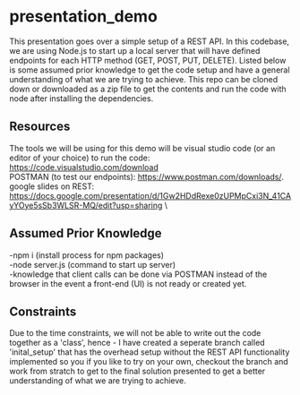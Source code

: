 # presentation_demo
This presentation goes over a simple setup of a REST API. In this codebase, we are using Node.js to start up a local server that will have defined endpoints for each HTTP method (GET, POST, PUT, DELETE). Listed below is some assumed prior knowledge to get the code setup and have a general understanding of what we are trying to achieve. This repo can be cloned down or downloaded as a zip file to get the contents and run the code with node after installing the dependencies. 

## Resources
The tools we will be using for this demo will be visual studio code (or an editor of your choice) to run the code: https://code.visualstudio.com/download \
POSTMAN (to test our endpoints): https://www.postman.com/downloads/. \
google slides on REST: https://docs.google.com/presentation/d/1Gw2HDdRexe0zUPMpCxi3N_41CAyYOye5sSb3WLSR-MQ/edit?usp=sharing \

## Assumed Prior Knowledge
-npm i (install process for npm packages) \
-node server.js (command to start up server) \
-knowledge that client calls can be done via POSTMAN instead of the browser in the event a front-end (UI) is not ready or created yet.

## Constraints
Due to the time constraints, we will not be able to write out the code together as a 'class', hence - I have created a seperate branch called 'inital_setup' that has the overhead setup without the REST API functionality implemented so you if you like to try on your own, checkout the branch and work from stratch to get to the final solution presented to get a better understanding of what we are trying to achieve.
